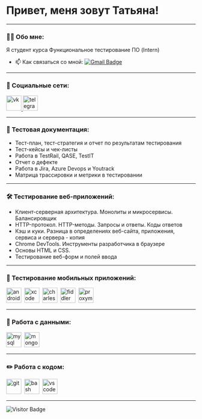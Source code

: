 # Привет, меня зовут Татьяна!

---

### 👨‍💻 Обо мне:

Я студент курса Функциональное тестирование ПО (Intern)

- 📫 Как связаться со мной: [![Gmail Badge](https://img.shields.io/badge/-Gmail-red?style=flat&logo=Gmail&logoColor=white)](mailto:volodina.tanya28@gmail.com)

---

### 🤝 Социальные сети:

  <div id="badges">
    <a href="https://vk.com/v_o_l_o_d_i_n_a" target="_blank">
      <img src="https://w7.pngwing.com/pngs/795/929/png-transparent-vk-social-network-icon-thumbnail.png" width="40" height="40" alt="vk" />
    </a>
    <a href="https://t.me/VTatyana_8" target="_blank">
      <img src="https://cdn-icons-png.flaticon.com/512/2111/2111646.png" width="40" height="40" alt="telegram" />
    </a>
  </div>

---

### 📁 Тестовая документация:

<ul>
  <li>Тест-план, тест-стратегия и отчет по результатам тестирования</li>
  <li>Тест-кейсы и чек-листы</li>
  <li>Работа в TestRail, QASE, TestIT</li>
  <li>Отчет о дефекте</li>
  <li>Работа в Jira, Azure Devops и Youtrack</li>
  <li>Матрица трассировки и метрики в тестировании</li>
</ul>

---

### 🛠 Тестирование веб-приложений:

<ul>
  <li>Клиент-серверная архитектура. Монолиты и микросервисы. Балансировщик</li>
  <li>HTTP-протокол. HTTP-методы. Запросы и ответы. Коды ответов</li>
  <li>Кэш и куки. Разница в определениях веб-сайта, приложения, сервиса и сервера - копия</li>
  <li>Chrome DevTools. Инструменты разработчика в браузере</li>
  <li>Основы HTML и CSS.</li>
  <li>Тестирование веб-форм и полей ввода</li>
</ul>

---

### 📱 Тестирование мобильных приложений:

<div>
  <img src="https://cdn.jsdelivr.net/gh/devicons/devicon/icons/androidstudio/androidstudio-original.svg" title="android-studio" alt="android-studio" width="40" height="40"/>&nbsp
  <img src="https://cdn.jsdelivr.net/gh/devicons/devicon/icons/xcode/xcode-original.svg" title="xcode" alt="xcode" width="40" height="40"/>&nbsp
  <img src="https://cdn.icon-icons.com/icons2/3053/PNG/512/charles_proxy_macos_bigsur_icon_190302.png" title="charles-proxy" alt="charles-proxy" width="40" height="40"/>&nbsp
  <img src="https://www.megaleechers.com/storage/Fiddler-Everywhere-Icon.png" title="fiddler" alt="fiddler" width="40" height="40"/>&nbsp
  <img src="https://pbs.twimg.com/profile_images/1589614420766126080/slAIVDtr_400x400.jpg" title="proxyman" alt="proxyman" width="40" height="40"/>&nbsp
</div>


---

### 💾 Работа с данными:

<div>
  <img src="https://cdn.jsdelivr.net/gh/devicons/devicon/icons/mysql/mysql-original.svg" title="mysql" alt="mysql" width="40" height="40"/>&nbsp
  <img src="https://cdn.jsdelivr.net/gh/devicons/devicon/icons/mongodb/mongodb-original.svg" title="mongodb" alt="mongodb" width="40" height="40"/>&nbsp
</div>

---

### ✏️ Работа с кодом:

<div>
  <img src="https://cdn.jsdelivr.net/gh/devicons/devicon/icons/git/git-original.svg" title="git" alt="git" width="40" height="40"/>&nbsp
  <img src="https://upload.wikimedia.org/wikipedia/commons/thumb/4/4b/Bash_Logo_Colored.svg/1024px-Bash_Logo_Colored.svg.png?20180723054350" title="bash" alt="bash" width="40" height="40"/>&nbsp
  <img src="https://cdn.jsdelivr.net/gh/devicons/devicon/icons/vscode/vscode-original.svg" title="vscode" alt="vscode" width="40" height="40"/>&nbsp
  
</div>

---

<!-- ### 💻 Пройденные курсы:

| Курсы                                                           | Дата              |
| ----------------------------------------------------------------| :---------------: |
| netology.ru/Старт в программировании                            | 02/2022 - 03/2022 |

--- -->

![Visitor Badge](https://visitor-badge.laobi.icu/badge?page_id=testrusau)
